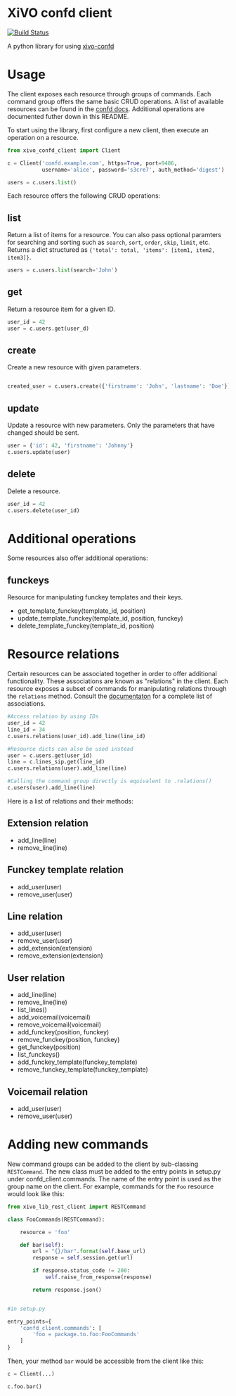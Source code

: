 XiVO confd client
=================
[![Build Status](https://travis-ci.org/xivo-pbx/xivo-confd-client.svg?branch=master)](https://travis-ci.org/xivo-pbx/xivo-confd-client)

A python library for using [xivo-confd](https://github.com/xivo-pbx/xivo-confd)

Usage
=====

The client exposes each resource through groups of commands. Each command group offers the
same basic CRUD operations. A list of available resources can be found in the [confd
docs](http://api.xivo.io). Additional operations are documented futher down in this
README.

To start using the library, first configure a new client, then execute an operation on a
resource.

```python
from xivo_confd_client import Client

c = Client('confd.example.com', https=True, port=9486, 
           username='alice', password='s3cre7', auth_method='digest')

users = c.users.list()
```

Each resource offers the following CRUD operations:

list
----

Return a list of items for a resource. You can also pass optional paramters for searching
and sorting such as ```search```, ```sort```, ```order```, ```skip```, ```limit```, etc.
Returns a dict structured as ```{'total': total, 'items': [item1, item2, item3]}```.

```python
users = c.users.list(search='John')
```

get
---
    
Return a resource item for a given ID.

```python
user_id = 42
user = c.users.get(user_d)
```

create
------

Create a new resource with given parameters.

```python

created_user = c.users.create({'firstname': 'John', 'lastname': 'Doe'})
```

update
------

Update a resource with new parameters. Only the parameters that have changed should be
sent.

```python
user = {'id': 42, 'firstname': 'Johnny'}
c.users.update(user)
```

delete
------

Delete a resource.

```python
user_id = 42
c.users.delete(user_id)
```

Additional operations
=====================

Some resources also offer additional operations:

funckeys
--------

Resource for manipulating funckey templates and their keys.

 * get_template_funckey(template_id, position)
 * update_template_funckey(template_id, position, funckey)
 * delete_template_funckey(template_id, position)

Resource relations
==================

Certain resources can be associated together in order to offer additional functionality.
These associations are known as "relations" in the client. Each resource exposes a subset
of commands for manipulating relations through the ```relations``` method. Consult the 
[documentaton](http://api.xivo.io) for a complete list of associations.

```python
#Access relation by using IDs
user_id = 42
line_id = 34
c.users.relations(user_id).add_line(line_id)

#Resource dicts can also be used instead
user = c.users.get(user_id)
line = c.lines_sip.get(line_id)
c.users.relations(user).add_line(line)

#Calling the command group directly is equivalent to .relations()
c.users(user).add_line(line)
```

Here is a list of relations and their methods:

Extension relation
------------------

 * add_line(line)
 * remove_line(line)

Funckey template relation
----------------

 * add_user(user)
 * remove_user(user)

Line relation
-------------

 * add_user(user)
 * remove_user(user)
 * add_extension(extension)
 * remove_extension(extension)

User relation
-------------

 * add_line(line)
 * remove_line(line)
 * list_lines()
 * add_voicemail(voicemail)
 * remove_voicemail(voicemail)
 * add_funckey(position, funckey)
 * remove_funckey(position, funckey)
 * get_funckey(position)
 * list_funckeys()
 * add_funckey_template(funckey_template)
 * remove_funckey_template(funckey_template)

Voicemail relation
------------------

 * add_user(user)
 * remove_user(user)


Adding new commands
===================

New command groups can be added to the client by sub-classing ```RESTCommand```.  The new
class must be added to the entry points in setup.py under confd_client.commands.  The name
of the entry point is used as the group name on the client.  For example, commands for the
```Foo``` resource would look like this:

```python
from xivo_lib_rest_client import RESTCommand

class FooCommands(RESTCommand):

    resource = 'foo'

    def bar(self):
        url = "{}/bar".format(self.base_url)
        response = self.session.get(url)

        if response.status_code != 200:
            self.raise_from_response(response)

        return response.json()


#in setup.py

entry_points={
    'confd_client.commands': [
        'foo = package.to.foo:FooCommands'
    ]
}
```

Then, your method ```bar``` would be accessible from the client like this:

```python
c = Client(...)

c.foo.bar()
```
